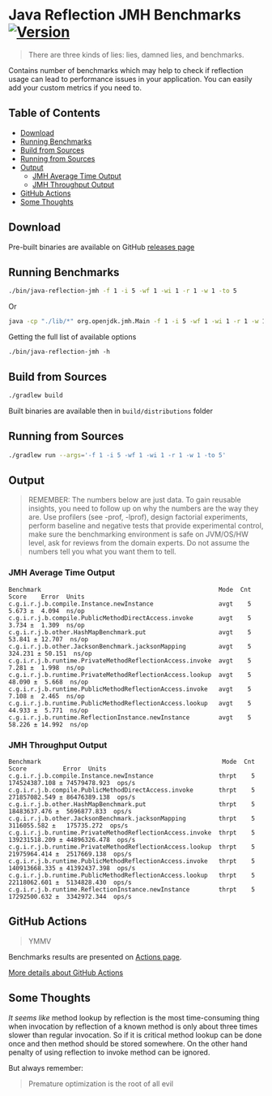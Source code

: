 # Java Reflection JMH Benchmarks [![Version](https://img.shields.io/badge/Version-1.0.1-color.svg)](https://github.com/igabaydulin/java-reflection-jmh/releases/tag/1.0.0) 

> There are three kinds of lies: lies, damned lies, and benchmarks.

Contains number of benchmarks which may help to check if reflection usage
can lead to performance issues in your application. You can easily add
your custom metrics if you need to.

## Table of Contents
* [Download](#download)
* [Running Benchmarks](#running-benchmarks)
* [Build from Sources](#build-from-sources)
* [Running from Sources](#running-from-sources)
* [Output](#output)
  * [JMH Average Time Output](#jmh-average-time-output)
  * [JMH Throughput Output](#jmh-throughput-output)
* [GitHub Actions](#github-actions)
* [Some Thoughts](#some-thoughts)

## Download
Pre-built binaries are available on GitHub [releases page](https://github.com/igabaydulin/java-reflection-jmh/releases)

## Running Benchmarks
```bash
./bin/java-reflection-jmh -f 1 -i 5 -wf 1 -wi 1 -r 1 -w 1 -to 5
```

Or
```bash
java -cp "./lib/*" org.openjdk.jmh.Main -f 1 -i 5 -wf 1 -wi 1 -r 1 -w 1 -to 5
```

Getting the full list of available options
```
./bin/java-reflection-jmh -h
```

## Build from Sources
```bash
./gradlew build
```
Built binaries are available then in `build/distributions` folder

## Running from Sources
```bash
./gradlew run --args='-f 1 -i 5 -wf 1 -wi 1 -r 1 -w 1 -to 5'
```

## Output
>REMEMBER: The numbers below are just data. To gain reusable insights, you need to follow up on
 why the numbers are the way they are. Use profilers (see -prof, -lprof), design factorial
 experiments, perform baseline and negative tests that provide experimental control, make sure
 the benchmarking environment is safe on JVM/OS/HW level, ask for reviews from the domain experts.
 Do not assume the numbers tell you what you want them to tell.

### JMH Average Time Output
```
Benchmark                                                 Mode  Cnt    Score    Error  Units
c.g.i.r.j.b.compile.Instance.newInstance                  avgt    5    5.673 ±  4.094  ns/op
c.g.i.r.j.b.compile.PublicMethodDirectAccess.invoke       avgt    5    3.734 ±  1.309  ns/op
c.g.i.r.j.b.other.HashMapBenchmark.put                    avgt    5   53.841 ± 12.707  ns/op
c.g.i.r.j.b.other.JacksonBenchmark.jacksonMapping         avgt    5  324.231 ± 50.151  ns/op
c.g.i.r.j.b.runtime.PrivateMethodReflectionAccess.invoke  avgt    5    7.281 ±  1.998  ns/op
c.g.i.r.j.b.runtime.PrivateMethodReflectionAccess.lookup  avgt    5   48.090 ±  5.668  ns/op
c.g.i.r.j.b.runtime.PublicMethodReflectionAccess.invoke   avgt    5    7.108 ±  2.465  ns/op
c.g.i.r.j.b.runtime.PublicMethodReflectionAccess.lookup   avgt    5   44.933 ±  5.771  ns/op
c.g.i.r.j.b.runtime.ReflectionInstance.newInstance        avgt    5   58.226 ± 14.992  ns/op
```
### JMH Throughput Output
```
Benchmark                                                  Mode  Cnt          Score          Error  Units
c.g.i.r.j.b.compile.Instance.newInstance                  thrpt    5  174524387.108 ± 74579478.923  ops/s
c.g.i.r.j.b.compile.PublicMethodDirectAccess.invoke       thrpt    5  271857082.549 ± 86476389.138  ops/s
c.g.i.r.j.b.other.HashMapBenchmark.put                    thrpt    5   18483637.476 ±  5696877.833  ops/s
c.g.i.r.j.b.other.JacksonBenchmark.jacksonMapping         thrpt    5    3116055.582 ±   175735.272  ops/s
c.g.i.r.j.b.runtime.PrivateMethodReflectionAccess.invoke  thrpt    5  139231518.209 ± 44896326.478  ops/s
c.g.i.r.j.b.runtime.PrivateMethodReflectionAccess.lookup  thrpt    5   21975964.414 ±  2517669.138  ops/s
c.g.i.r.j.b.runtime.PublicMethodReflectionAccess.invoke   thrpt    5  140913668.335 ± 41392437.398  ops/s
c.g.i.r.j.b.runtime.PublicMethodReflectionAccess.lookup   thrpt    5   22118062.601 ±  5134828.430  ops/s
c.g.i.r.j.b.runtime.ReflectionInstance.newInstance        thrpt    5   17292500.632 ±  3342972.344  ops/s
```

## GitHub Actions
> YMMV

Benchmarks results are presented on [Actions page](https://github.com/igabaydulin/java-reflection-jmh/actions).

[More details about GitHub Actions](https://github.com/features/actions)

## Some Thoughts
*It seems like* method lookup by reflection is the most time-consuming
thing when invocation by reflection of a known method is only about three
times slower than regular invocation. So if it is critical method lookup can
be done once and then method should be stored somewhere. On the other hand
penalty of using reflection to invoke method can be ignored.

But always remember:
> Premature optimization is the root of all evil

